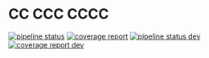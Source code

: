 # CC CCC CCCC
[![pipeline status](https://cc.cdl.uni-saarland.de/ccc/c4/badges/master/pipeline.svg)](https://cc.cdl.uni-saarland.de/ccc/c4/commits/master)
[![coverage report](https://cc.cdl.uni-saarland.de/ccc/c4/badges/master/coverage.svg)](https://cc.cdl.uni-saarland.de/ccc/c4/commits/master)
[![pipeline status dev](https://cc.cdl.uni-saarland.de/ccc/c4/badges/develop/pipeline.svg)](https://cc.cdl.uni-saarland.de/ccc/c4/commits/develop)
[![coverage report dev](https://cc.cdl.uni-saarland.de/ccc/c4/badges/develop/coverage.svg)](https://cc.cdl.uni-saarland.de/ccc/c4/commits/develop)
